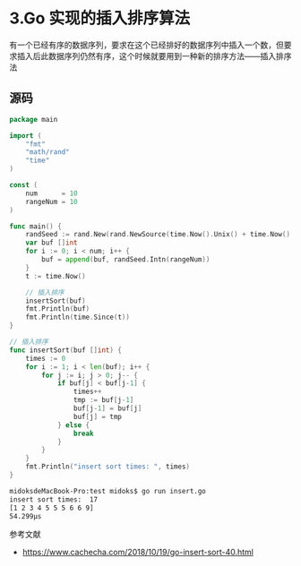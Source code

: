 # 3.Go 实现的插入排序算法

有一个已经有序的数据序列，要求在这个已经排好的数据序列中插入一个数，但要求插入后此数据序列仍然有序，这个时候就要用到一种新的排序方法——插入排序法

## 源码

```go
package main

import (
    "fmt"
    "math/rand"
    "time"
)

const (
    num      = 10
    rangeNum = 10
)

func main() {
    randSeed := rand.New(rand.NewSource(time.Now().Unix() + time.Now().UnixNano()))
    var buf []int
    for i := 0; i < num; i++ {
        buf = append(buf, randSeed.Intn(rangeNum))
    }
    t := time.Now()

    // 插入排序
    insertSort(buf)
    fmt.Println(buf)
    fmt.Println(time.Since(t))
}

// 插入排序
func insertSort(buf []int) {
    times := 0
    for i := 1; i < len(buf); i++ {
        for j := i; j > 0; j-- {
            if buf[j] < buf[j-1] {
                times++
                tmp := buf[j-1]
                buf[j-1] = buf[j]
                buf[j] = tmp
            } else {
                break
            }
        }
    }
    fmt.Println("insert sort times: ", times)
}
```

```sh
midoksdeMacBook-Pro:test midoks$ go run insert.go
insert sort times:  17
[1 2 3 4 5 5 5 6 6 9]
54.299µs
```

参考文献

- https://www.cachecha.com/2018/10/19/go-insert-sort-40.html
